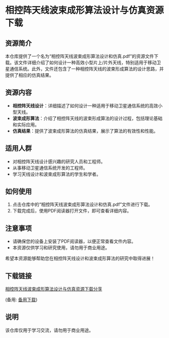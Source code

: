 # 相控阵天线波束成形算法设计与仿真资源下载

## 资源简介

本仓库提供了一个名为“相控阵天线波束成形算法设计和仿真.pdf”的资源文件下载。该文件详细介绍了如何设计一种高效小型片上/片外天线，特别适用于移动卫星通信系统。此外，文件还包含了一种相控阵天线的波束形成算法的设计思路，并提供了相应的仿真结果。

## 资源内容

- **相控阵天线设计**：详细描述了如何设计一种适用于移动卫星通信系统的高效小型天线。
- **波束成形算法**：介绍了相控阵天线的波束形成算法的设计过程，包括理论基础和实际应用。
- **仿真结果**：提供了波束成形算法的仿真结果，展示了算法的有效性和性能。

## 适用人群

- 对相控阵天线设计感兴趣的研究人员和工程师。
- 从事移动卫星通信系统开发的工程师。
- 学习天线设计和波束成形算法的学生和学者。

## 如何使用

1. 点击仓库中的“相控阵天线波束成形算法设计和仿真.pdf”文件进行下载。
2. 下载完成后，使用PDF阅读器打开文件，即可查看详细内容。

## 注意事项

- 请确保您的设备上安装了PDF阅读器，以便正常查看文件内容。
- 本资源仅供学习和研究使用，请勿用于商业用途。

希望本资源能够帮助您在相控阵天线设计和波束成形算法的研究中取得进展！

## 下载链接
[相控阵天线波束成形算法设计与仿真资源下载分享](https://pan.quark.cn/s/6584ebbfb69f) 

(备用: [备用下载](https://pan.baidu.com/s/1CBs21-YIde2JLeFUkblu2Q?pwd=1234))

## 说明

该仓库仅用于学习交流，请勿用于商业用途。
